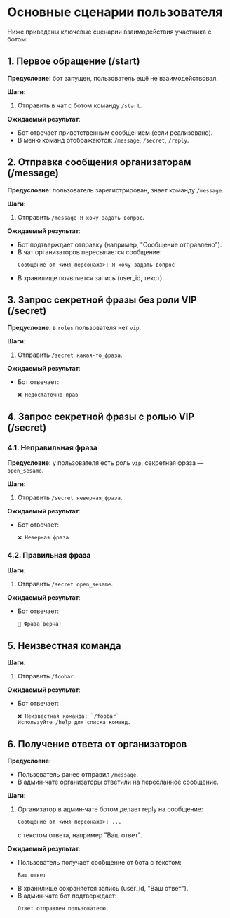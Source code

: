 # Основные сценарии пользователя

Ниже приведены ключевые сценарии взаимодействия участника с ботом:

## 1. Первое обращение (/start)

**Предусловие**: бот запущен, пользователь ещё не взаимодействовал.

**Шаги**:
1. Отправить в чат с ботом команду `/start`.

**Ожидаемый результат**:
- Бот отвечает приветственным сообщением (если реализовано).
- В меню команд отображаются: `/message`, `/secret`, `/reply`.

## 2. Отправка сообщения организаторам (/message)

**Предусловие**: пользователь зарегистрирован, знает команду `/message`.

**Шаги**:
1. Отправить `/message Я хочу задать вопрос`.

**Ожидаемый результат**:
- Бот подтверждает отправку (например, "Сообщение отправлено").
- В чат организаторов пересылается сообщение:
  ```
  Сообщение от <имя_персонажа>: Я хочу задать вопрос
  ```
- В хранилище появляется запись (user_id, текст).

## 3. Запрос секретной фразы без роли VIP (/secret)

**Предусловие**: в `roles` пользователя нет `vip`.

**Шаги**:
1. Отправить `/secret какая-то_фраза`.

**Ожидаемый результат**:
- Бот отвечает:
  ```
  ❌ Недостаточно прав
  ```

## 4. Запрос секретной фразы с ролью VIP (/secret)

### 4.1. Неправильная фраза

**Предусловие**: у пользователя есть роль `vip`, секретная фраза — `open_sesame`.

**Шаги**:
1. Отправить `/secret неверная_фраза`.

**Ожидаемый результат**:
- Бот отвечает:
  ```
  ❌ Неверная фраза
  ```

### 4.2. Правильная фраза

**Шаги**:
1. Отправить `/secret open_sesame`.

**Ожидаемый результат**:
- Бот отвечает:
  ```
  🎉 Фраза верна!
  ```

## 5. Неизвестная команда

**Шаги**:
1. Отправить `/foobar`.

**Ожидаемый результат**:
- Бот отвечает:
  ```
  ❌ Неизвестная команда: `/foobar`
  Используйте /help для списка команд.
  ```

## 6. Получение ответа от организаторов

**Предусловие**:
- Пользователь ранее отправил `/message`.
- В админ‑чате организаторы ответили на пересланное сообщение.

**Шаги**:
1. Организатор в админ‑чате ботом делает reply на сообщение:
   ```
   Сообщение от <имя_персонажа>: ...
   ```
   с текстом ответа, например "Ваш ответ".

**Ожидаемый результат**:
- Пользователь получает сообщение от бота с текстом:
  ```
  Ваш ответ
  ```
- В хранилище сохраняется запись (user_id, "Ваш ответ").
- В админ‑чате бот подтверждает:
  ```
  Ответ отправлен пользователю.
  ```

